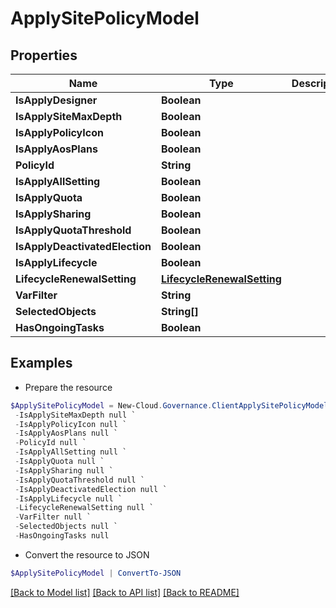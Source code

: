 # ApplySitePolicyModel
## Properties

Name | Type | Description | Notes
------------ | ------------- | ------------- | -------------
**IsApplyDesigner** | **Boolean** |  | [optional] 
**IsApplySiteMaxDepth** | **Boolean** |  | [optional] 
**IsApplyPolicyIcon** | **Boolean** |  | [optional] 
**IsApplyAosPlans** | **Boolean** |  | [optional] 
**PolicyId** | **String** |  | [optional] 
**IsApplyAllSetting** | **Boolean** |  | [optional] 
**IsApplyQuota** | **Boolean** |  | [optional] 
**IsApplySharing** | **Boolean** |  | [optional] 
**IsApplyQuotaThreshold** | **Boolean** |  | [optional] 
**IsApplyDeactivatedElection** | **Boolean** |  | [optional] 
**IsApplyLifecycle** | **Boolean** |  | [optional] 
**LifecycleRenewalSetting** | [**LifecycleRenewalSetting**](LifecycleRenewalSetting.md) |  | [optional] 
**VarFilter** | **String** |  | [optional] 
**SelectedObjects** | **String[]** |  | [optional] 
**HasOngoingTasks** | **Boolean** |  | [optional] 

## Examples

- Prepare the resource
```powershell
$ApplySitePolicyModel = New-Cloud.Governance.ClientApplySitePolicyModel  -IsApplyDesigner null `
 -IsApplySiteMaxDepth null `
 -IsApplyPolicyIcon null `
 -IsApplyAosPlans null `
 -PolicyId null `
 -IsApplyAllSetting null `
 -IsApplyQuota null `
 -IsApplySharing null `
 -IsApplyQuotaThreshold null `
 -IsApplyDeactivatedElection null `
 -IsApplyLifecycle null `
 -LifecycleRenewalSetting null `
 -VarFilter null `
 -SelectedObjects null `
 -HasOngoingTasks null
```

- Convert the resource to JSON
```powershell
$ApplySitePolicyModel | ConvertTo-JSON
```

[[Back to Model list]](../README.md#documentation-for-models) [[Back to API list]](../README.md#documentation-for-api-endpoints) [[Back to README]](../README.md)

